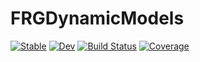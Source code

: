 # FRGDynamicModels

[![Stable](https://img.shields.io/badge/docs-stable-blue.svg)](https://Yangyang-Tan.github.io/FRGDynamicModels.jl/stable/)
[![Dev](https://img.shields.io/badge/docs-dev-blue.svg)](https://Yangyang-Tan.github.io/FRGDynamicModels.jl/dev/)
[![Build Status](https://github.com/Yangyang-Tan/FRGDynamicModels.jl/actions/workflows/CI.yml/badge.svg?branch=main)](https://github.com/Yangyang-Tan/FRGDynamicModels.jl/actions/workflows/CI.yml?query=branch%3Amain)
[![Coverage](https://codecov.io/gh/Yangyang-Tan/FRGDynamicModels.jl/branch/main/graph/badge.svg)](https://codecov.io/gh/Yangyang-Tan/FRGDynamicModels.jl)
